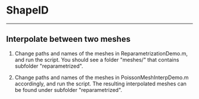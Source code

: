 # ShapeID

--------------
## Interpolate between two meshes ##

1. Change paths and names of the meshes in ReparametrizationDemo.m, and run the script. You should see a folder "meshes/" that contains subfolder "reparametrized".

2. Change paths and names of the meshes in PoissonMeshInterpDemo.m accordingly, and run the script. The resulting interpolated meshes can be found under subfolder "reparametrized".
